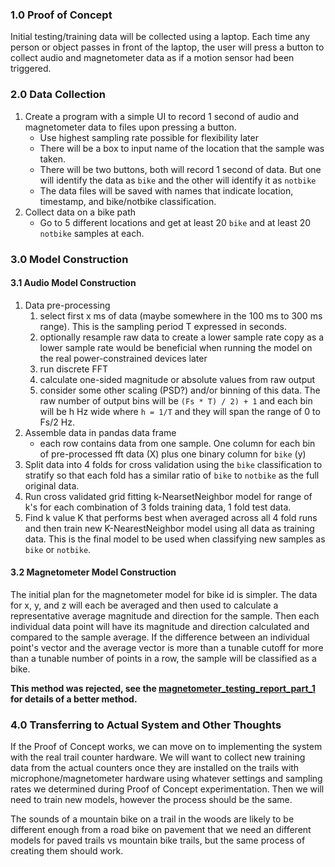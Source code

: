 ### 1.0 Proof of Concept
Initial testing/training data will be collected using a laptop. Each time any person or object passes in front of the laptop, the user will press a button to collect audio and magnetometer data as if a motion sensor had been triggered.

### 2.0 Data Collection
1. Create a program with a simple UI to record 1 second of audio and magnetometer data to files upon pressing a button.
    * Use highest sampling rate possible for flexibility later
    * There will be a box to input name of the location that the sample was taken.
    * There will be two buttons, both will record 1 second of data. But one will identify the data as `bike` and the other will identify it as `notbike`
    * The data files will be saved with names that indicate location, timestamp, and bike/notbike classification.
1. Collect data on a bike path
    * Go to 5 different locations and get at least 20 `bike` and at least 20 `notbike` samples at each.

### 3.0 Model Construction
#### 3.1 Audio Model Construction
1. Data pre-processing
    1. select first x ms of data (maybe somewhere in the 100 ms to 300 ms range). This is the sampling period T expressed in seconds.
    1. optionally resample raw data to create a lower sample rate copy as a lower sample rate would be beneficial when running the model on the real power-constrained devices later
    1. run discrete FFT
    1. calculate one-sided magnitude or absolute values from raw output
    1. consider some other scaling (PSD?) and/or binning of this data. The raw number of output bins will be `(Fs * T) / 2) + 1` and each bin will be h Hz wide where `h = 1/T` and they will span the range of 0 to Fs/2 Hz.
1. Assemble data in pandas data frame
    * each row contains data from one sample. One column for each bin of pre-processed fft data (X) plus one binary column for `bike` (y)
1. Split data into 4 folds for cross validation using the `bike` classification to stratify so that each fold has a similar ratio of `bike` to `notbike` as the full original data.
1. Run cross validated grid fitting k-NearsetNeighbor model for range of k's for each combination of 3 folds training data, 1 fold test data.
1. Find k value K that performs best when averaged across all 4 fold runs and then train new K-NearestNeighbor model using all data as training data. This is the final model to be used when classifying new samples as `bike` or `notbike`.

#### 3.2 Magnetometer Model Construction
The initial plan for the magnetometer model for bike id is simpler. The data for x, y, and z will each be averaged and then used to calculate a representative average magnitude and direction for the sample. Then each individual data point will have its magnitude and direction calculated and compared to the sample average. If the difference between an individual point's vector and the average vector is more than a tunable cutoff for more than a tunable number of points in a row, the sample will be classified as a bike.

**This method was rejected, see the [magnetometer_testing_report_part_1](magnetometer_testing_report_part_1.md) for details of a better method.**

### 4.0 Transferring to Actual System and Other Thoughts
If the Proof of Concept works, we can move on to implementing the system with the real trail counter hardware. We will want to collect new training data from the actual counters once they are installed on the trails with microphone/magnetometer hardware using whatever settings and sampling rates we determined during Proof of Concept experimentation. Then we will need to train new models, however the process should be the same.

The sounds of a mountain bike on a trail in the woods are likely to be different enough from a road bike on pavement that we need an different models for paved trails vs mountain bike trails, but the same process of creating them should work.
